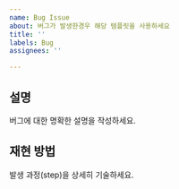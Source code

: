 ```yaml
---
name: Bug Issue
about: 버그가 발생한경우 해당 템플릿을 사용하세요
title: ''
labels: Bug
assignees: ''

---
```


## 설명
버그에 대한 명확한 설명을 작성하세요.

## 재현 방법
발생 과정(step)을 상세히 기술하세요.
